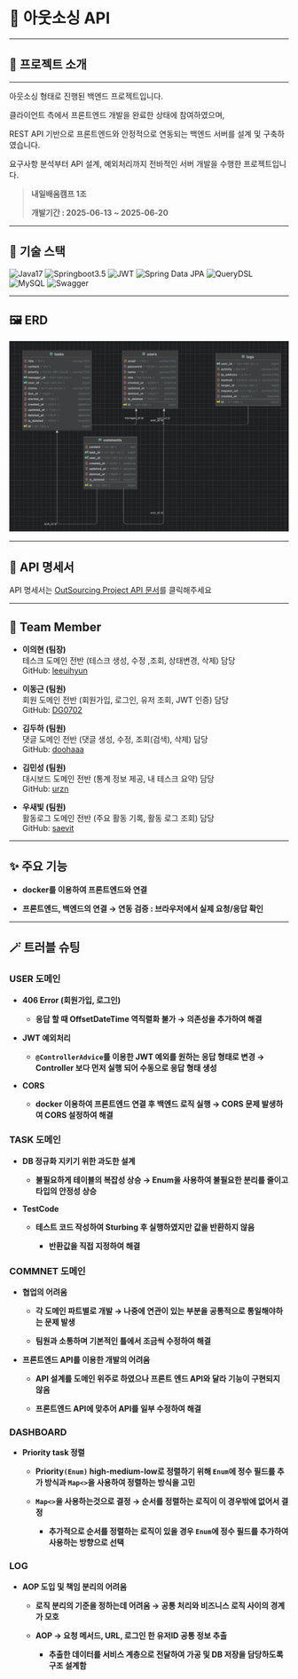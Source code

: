 # 💫 아웃소싱 API

<hr>

## 🎀 프로젝트 소개

<hr>

아웃소싱 형태로 진행된 백엔드 프로젝트입니다. 

클라이언트 측에서 프론트엔드 개발을 완료한 상태에 참여하였으며,

REST API 기반으로 프론트엔드와 안정적으로 연동되는 백엔드 서버를 설계 및 구축하였습니다.

요구사항 분석부터 API 설계, 예외처리까지 전바적인 서버 개발을 수행한 프로젝트입니다.

> **내일배움캠프 1조**
> 
> **개발기간 : 2025-06-13 ~ 2025-06-20**

<hr>

## 🧰 기술 스택

![Java17](https://img.shields.io/badge/Java17-red)
![Springboot3.5](https://img.shields.io/badge/Springboot3.5-yellow)
![JWT](https://img.shields.io/badge/JWT-orange)
![Spring Data JPA](https://img.shields.io/badge/Spring_Data_JPA-green)
![QueryDSL](https://img.shields.io/badge/QueryDSL-blue)
![MySQL](https://img.shields.io/badge/MySQL-purple)
![Swagger](https://img.shields.io/badge/Swagger-pink)

<hr>

## 🖼️ ERD

![img.png](img.png)

<hr>

## 📜 API 명세서 

API 명세서는 [OutSourcing Project API 문서](https://teamsparta.notion.site/API-2112dc3ef51480a9a21cf45c77d1e85f)를 클릭해주세요

<hr>

## 👥  Team Member

- **이의현 (팀장)**  
  테스크 도메인 전반 (테스크 생성, 수정 ,조회, 상태변경, 삭제) 담당  
  GitHub: [leeuihyun](https://github.com/leeuihyun)


- **이동근 (팀원)**  
  회원 도메인 전반 (회원가입, 로그인, 유저 조회, JWT 인증) 담당  
  GitHub: [DG0702](https://github.com/dg0702)


- **김두하 (팀원)**  
  댓글 도메인 전반 (댓글 생성, 수정, 조회(검색), 삭제) 담당  
  GitHub: [doohaaa](https://github.com/doohaaa)


- **김민성 (팀원)**  
  대시보드 도메인 전반 (통계 정보 제공, 내 테스크 요약) 담당  
  GitHub: [urzn](https://github.com/urzn)


- **우새빛 (팀원)**  
  활동로그 도메인 전반 (주요 활동 기록, 활동 로그 조회) 담당  
  GitHub: [saevit](https://github.com/saevit)

<hr>

## ✨ 주요 기능

- **docker를 이용하여 프론트엔드와 연결**


- **프론트엔드, 백엔드의 연결 → 연동 검증 : 브라우저에서 실제 요청/응답 확인**

<hr>

## 🪄 트러블 슈팅

### USER 도메인 

- **406 Error (회원가입, 로그인)**

  - **응답 할 때 OffsetDateTime 역직렬화 불가 → 의존성을 추가하여 해결**


- **JWT 예외처리**

  - **`@ControllerAdvice`를 이용한 JWT 예외를 원하는 응답 형태로 변경 → Controller 보다 먼저 실행 되어 수동으로 응답 형태 생성**


- **CORS**

  - **docker 이용하여 프론트엔드 연결 후 백엔드 로직 실행 → CORS 문제 발생하여 CORS 설정하여 해결**

### TASK 도메인

- **DB 정규화 지키기 위한 과도한 설계**

  - **불필요하게 테이블의 복잡성 상승 → Enum을 사용하여 불필요한 분리를 줄이고 타입의 안정성 상승**


- **TestCode**

  - **테스트 코드 작성하여 Sturbing 후 실행하였지만 값을 반환하지 않음**

    - **반환값을 직접 지정하여 해결**

### COMMNET 도메인

- **협업의 어려움**

  - **각 도메인 파트별로 개발 → 나중에 연관이 있는 부분을 공통적으로 통일해야하는 문제 발생**

  - **팀원과 소통하며 기본적인 틀에서 조금씩 수정하여 해결**


- **프론트엔드 API를 이용한 개발의 어려움**

  - **API 설계를 도메인 위주로 하였으나 프론트 엔드 API와 달라 기능이 구현되지 않음**

  - **프론트엔드 API에 맞추어 API를 일부 수정하여 해결**

### DASHBOARD

- **Priority task 정렬**
 
  - **Priority`(Enum)` high-medium-low로 정렬하기 위해 `Enum`에 정수 필드를 추가 방식과 `Map<>`을 사용하여 정렬하는 방식을 고민**

  - **`Map<>`을 사용하는것으로 결정 → 순서를 정렬하는 로직이 이 경우밖에 없어서 결정**

    - **추가적으로 순서를 정렬하는 로직이 있을 경우 `Enum`에 정수 필드를 추가하여 사용하는 방향으로 선택**

### LOG

- **AOP 도입 및 책임 분리의 어려움**

  - **로직 분리의 기준을 정하는데 어려움 → 공통 처리와 비즈니스 로직 사이의 경계가 모호**

  - **AOP → 요청 메서드, URL, 로그인 한 유저ID 공통 정보 추출**

    - **추출한 데이터를 서비스 계층으로 전달하여 가공 및 DB 저장을 담당하도록 구조 설계함**



   




